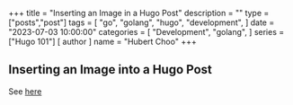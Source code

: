 +++
title = "Inserting an Image in a Hugo Post"
description = ""
type = ["posts","post"]
tags = [
    "go",
    "golang",
    "hugo",
    "development",
]
date = "2023-07-03 10:00:00"
categories = [
    "Development",
    "golang",
]
series = ["Hugo 101"]
[ author ]
  name = "Hubert Choo"
+++

## Inserting an Image into a Hugo Post

See [here](https://stackoverflow.com/questions/71501256/how-to-insert-an-image-in-my-post-on-hugo)